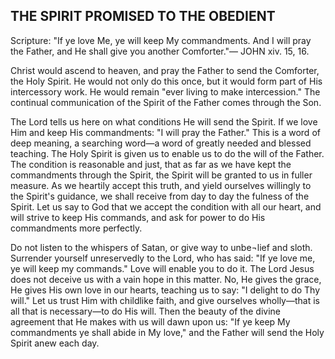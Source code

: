 ## THE SPIRIT PROMISED TO THE OBEDIENT ##

Scripture: "If ye love Me, ye will keep My commandments. And I will pray the Father, and He shall give you another Comforter."— JOHN xiv. 15, 16.



Christ would ascend to heaven, and pray the Father to send the Comforter, the Holy Spirit. He would not only do this once, but it would form part of His intercessory work. He would remain "ever living to make intercession." The continual communication of the Spirit of the Father comes through the Son.



The Lord tells us here on what conditions He will send the Spirit. If we love Him and keep His commandments: "I will pray the Father." This is a word of deep meaning, a searching word—a word of greatly needed and blessed teaching. The Holy Spirit is given us to enable us to do the will of the Father. The condition is reasonable and just, that as far as we have kept the commandments through the Spirit, the Spirit will be granted to us in fuller measure. As we heartily accept this truth, and yield ourselves willingly to the Spirit's guidance, we shall receive from day to day the fulness of the Spirit. Let us say to God that we accept the condition with all our heart, and will strive to keep His commands, and ask for power to do His commandments more perfectly.



Do not listen to the whispers of Satan, or give way to unbe¬lief and sloth. Surrender yourself unreservedly to the Lord, who has said: "If ye love me, ye will keep my commands." Love will enable you to do it. The Lord Jesus does not deceive us with a vain hope in this matter. No, He gives the grace, He gives His own love in our hearts, teaching us to say: "I delight to do Thy will." Let us trust Him with childlike faith, and give ourselves wholly—that is all that is necessary—to do His will. Then the beauty of the divine agreement that He makes with us will dawn upon us: "If ye keep My commandments ye shall abide in My love," and the Father will send the Holy Spirit anew each day.

